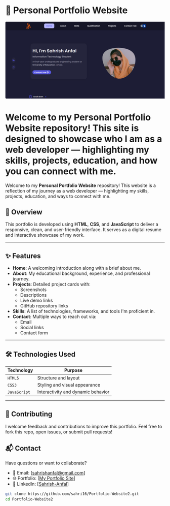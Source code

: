 # 💼 Personal Portfolio Website

![Portfolio](https://raw.githubusercontent.com/sahri16/Portfolio-Website2/main/assets/img/portfolio-site-2.png)


Welcome to my Personal Portfolio Website repository! This site is designed to showcase who I am as a web developer — highlighting my skills, projects, education, and how you can connect with me.
=======

Welcome to my **Personal Portfolio Website** repository! This website is a reflection of my journey as a web developer — highlighting my skills, projects, education, and ways to connect with me.

## 📌 Overview

This portfolio is developed using **HTML**, **CSS**, and **JavaScript** to deliver a responsive, clean, and user-friendly interface. It serves as a digital resume and interactive showcase of my work.

---

## ✨ Features

- **Home**: A welcoming introduction along with a brief about me.
- **About**: My educational background, experience, and professional journey.
- **Projects**: Detailed project cards with:
  - Screenshots  
  - Descriptions  
  - Live demo links  
  - GitHub repository links  
- **Skills**: A list of technologies, frameworks, and tools I'm proficient in.
- **Contact**: Multiple ways to reach out via:
  - Email  
  - Social links  
  - Contact form  

---

## 🛠️ Technologies Used

| Technology   | Purpose                            |
|--------------|------------------------------------|
| `HTML5`      | Structure and layout               |
| `CSS3`       | Styling and visual appearance      |
| `JavaScript` | Interactivity and dynamic behavior |

---

## 🤝 Contributing
I welcome feedback and contributions to improve this portfolio.
Feel free to fork this repo, open issues, or submit pull requests!

## 📬 Contact
Have questions or want to collaborate?
- 📧 Email: [sahrishanfal@gmail.com]
- 🌐 Portfolio: [[My Portfolio Site](https://sahri16.github.io/sahrish-anfal-portfolio/contect.html)]
- 🔗 LinkedIn: [[Sahrish-Anfal](https://www.linkedin.com/in/sahrish-anfal/)]



```bash
git clone https://github.com/sahri16/Portfolio-Website2.git
cd Portfolio-Website2




